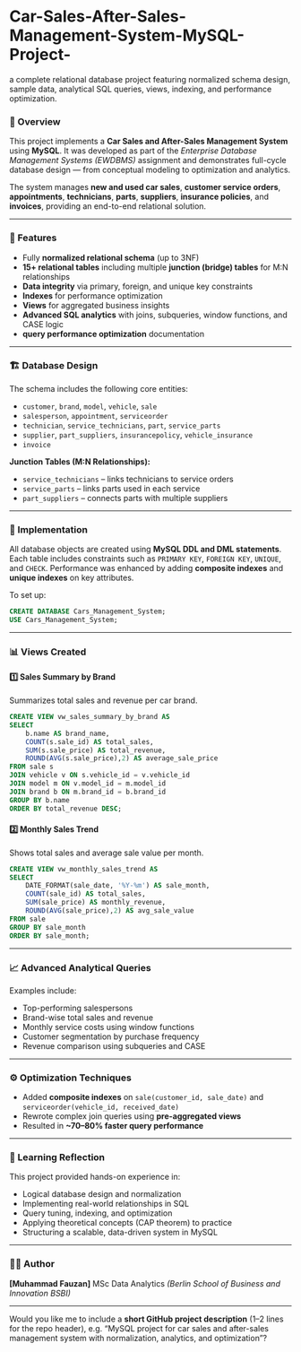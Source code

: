 # Car-Sales-After-Sales-Management-System-MySQL-Project-
a complete relational database project featuring normalized schema design, sample data, analytical SQL queries, views, indexing, and performance optimization.

### 📘 Overview

This project implements a **Car Sales and After-Sales Management System** using **MySQL**.
It was developed as part of the *Enterprise Database Management Systems (EWDBMS)* assignment and demonstrates full-cycle database design — from conceptual modeling to optimization and analytics.

The system manages **new and used car sales**, **customer service orders**, **appointments**, **technicians**, **parts**, **suppliers**, **insurance policies**, and **invoices**, providing an end-to-end relational solution.

---

### 🧩 Features

* Fully **normalized relational schema** (up to 3NF)
* **15+ relational tables** including multiple **junction (bridge) tables** for M:N relationships
* **Data integrity** via primary, foreign, and unique key constraints
* **Indexes** for performance optimization
* **Views** for aggregated business insights
* **Advanced SQL analytics** with joins, subqueries, window functions, and CASE logic
* **query performance optimization** documentation

---

### 🏗️ Database Design

The schema includes the following core entities:

* `customer`, `brand`, `model`, `vehicle`, `sale`
* `salesperson`, `appointment`, `serviceorder`
* `technician`, `service_technicians`, `part`, `service_parts`
* `supplier`, `part_suppliers`, `insurancepolicy`, `vehicle_insurance`
* `invoice`

**Junction Tables (M:N Relationships):**

* `service_technicians` – links technicians to service orders
* `service_parts` – links parts used in each service
* `part_suppliers` – connects parts with multiple suppliers

---

### 💾 Implementation

All database objects are created using **MySQL DDL and DML statements**.
Each table includes constraints such as `PRIMARY KEY`, `FOREIGN KEY`, `UNIQUE`, and `CHECK`.
Performance was enhanced by adding **composite indexes** and **unique indexes** on key attributes.

To set up:

```sql
CREATE DATABASE Cars_Management_System;
USE Cars_Management_System;
```

---

### 📊 Views Created

#### 1️⃣ Sales Summary by Brand

Summarizes total sales and revenue per car brand.

```sql
CREATE VIEW vw_sales_summary_by_brand AS
SELECT 
    b.name AS brand_name,
    COUNT(s.sale_id) AS total_sales,
    SUM(s.sale_price) AS total_revenue,
    ROUND(AVG(s.sale_price),2) AS average_sale_price
FROM sale s
JOIN vehicle v ON s.vehicle_id = v.vehicle_id
JOIN model m ON v.model_id = m.model_id
JOIN brand b ON m.brand_id = b.brand_id
GROUP BY b.name
ORDER BY total_revenue DESC;
```

#### 2️⃣ Monthly Sales Trend

Shows total sales and average sale value per month.

```sql
CREATE VIEW vw_monthly_sales_trend AS
SELECT 
    DATE_FORMAT(sale_date, '%Y-%m') AS sale_month,
    COUNT(sale_id) AS total_sales,
    SUM(sale_price) AS monthly_revenue,
    ROUND(AVG(sale_price),2) AS avg_sale_value
FROM sale
GROUP BY sale_month
ORDER BY sale_month;
```

---

### 📈 Advanced Analytical Queries

Examples include:

* Top-performing salespersons
* Brand-wise total sales and revenue
* Monthly service costs using window functions
* Customer segmentation by purchase frequency
* Revenue comparison using subqueries and CASE

---

### ⚙️ Optimization Techniques

* Added **composite indexes** on `sale(customer_id, sale_date)` and `serviceorder(vehicle_id, received_date)`
* Rewrote complex join queries using **pre-aggregated views**
* Resulted in **~70–80% faster query performance**

---

### 🧠 Learning Reflection

This project provided hands-on experience in:

* Logical database design and normalization
* Implementing real-world relationships in SQL
* Query tuning, indexing, and optimization
* Applying theoretical concepts (CAP theorem) to practice
* Structuring a scalable, data-driven system in MySQL

---

### 👨‍💻 Author

**[Muhammad Fauzan]**
MSc Data Analytics
*(Berlin School of Business and Innovation BSBI)*

---

Would you like me to include a **short GitHub project description** (1–2 lines for the repo header), e.g. “MySQL project for car sales and after-sales management system with normalization, analytics, and optimization”?
